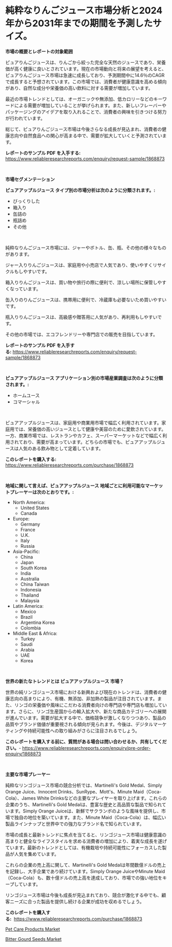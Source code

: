 <p><h1>純粋なりんごジュース市場分析と2024年から2031年までの期間を予測したサイズ。</h1></p><p><strong>市場の概要とレポートの対象範囲</strong></p>
<p><p>ピュアりんごジュースは、りんごから絞った完全な天然のジュースであり、栄養価が高く健康に良いとされています。現在の市場動向と将来の展望を考えると、ピュアりんごジュース市場は急速に成長しており、予測期間中に14.6％のCAGRで成長すると予想されています。この市場では、消費者が健康意識を高める傾向があり、自然な成分や栄養価の高い飲料に対する需要が増加しています。</p><p>最近の市場トレンドとしては、オーガニックや無添加、低カロリーなどのキーワードによる需要が増加していることが挙げられます。また、新しいフレーバーやパッケージングのアイデアを取り入れることで、消費者の興味を引きつける努力が行われています。</p><p>総じて、ピュアりんごジュース市場は今後さらなる成長が見込まれ、消費者の健康志向や自然食品への関心が高まる中で、需要が拡大していくと予測されています。</p></p>
<p><strong>レポートのサンプル PDF を入手する:</strong> <a href="https://www.reliableresearchreports.com/enquiry/request-sample/1868873">https://www.reliableresearchreports.com/enquiry/request-sample/1868873</a></p>
<p>&nbsp;</p>
<p><strong>市場セグメンテーション</strong></p>
<p><strong>ピュアアップルジュース タイプ別の市場分析は次のように分類されます。:</strong></p>
<p><ul><li>びっくりした</li><li>箱入り</li><li>缶詰の</li><li>瓶詰め</li><li>その他</li></ul></p>
<p>&nbsp;</p>
<p><p>純粋なりんごジュース市場には、ジャーやボトル、缶、瓶、その他の様々なものがあります。</p><p>ジャー入りりんごジュースは、家庭用や小売店で人気であり、使いやすくリサイクルもしやすいです。</p><p>箱入りりんごジュースは、買い物や旅行の際に便利で、涼しい場所に保管しやすくなっています。</p><p>缶入りのりんごジュースは、携帯用に便利で、冷蔵庫も必要ないため買いやすいです。</p><p>瓶入りりんごジュースは、高級感や贈答用に人気があり、再利用もしやすいです。</p><p>その他の市場では、エコフレンドリーや専門店での販売を目指しています。</p></p>
<p><strong>レポートのサンプル PDF を入手する:</strong>&nbsp;<a href="https://www.reliableresearchreports.com/enquiry/request-sample/1868873">https://www.reliableresearchreports.com/enquiry/request-sample/1868873</a></p>
<p>&nbsp;</p>
<p><strong> ピュアアップルジュース アプリケーション別の市場産業調査は次のように分類されます。:</strong></p>
<p><ul><li>ホームユース</li><li>コマーシャル</li></ul></p>
<p>&nbsp;</p>
<p><p>ピュアアップルジュースは、家庭用や商業用市場で幅広く利用されています。家庭用では、栄養価の高いジュースとして健康や美容のために愛飲されています。一方、商業市場では、レストランやカフェ、スーパーマーケットなどで幅広く利用されており、需要が高まっています。どちらの市場でも、ピュアアップルジュースは人気のある飲み物として定着しています。</p></p>
<p><strong>このレポートを購入する:</strong>&nbsp; <a href="https://www.reliableresearchreports.com/purchase/1868873">https://www.reliableresearchreports.com/purchase/1868873</a></p>
<p>&nbsp;</p>
<p><strong>地域に関して言えば、ピュアアップルジュース 地域ごとに利用可能なマーケットプレーヤーは次のとおりです。:</strong></p>
<p><ul>
    <li>
        North America:
        <ul>
            <li>United States</li>
            <li>Canada</li>
        </ul>
    </li>
    <li>
        Europe:
        <ul>
            <li>Germany</li>
            <li>France</li>
            <li>U.K.</li>
            <li>Italy</li>
            <li>Russia</li>
        </ul>
    </li>
    <li>
        Asia-Pacific:
        <ul>
            <li>China</li>
            <li>Japan</li>
            <li>South Korea</li>
            <li>India</li>
            <li>Australia</li>
            <li>China Taiwan</li>
            <li>Indonesia</li>
            <li>Thailand</li>
            <li>Malaysia</li>
        </ul>
    </li>
    <li>
        Latin America:
        <ul>
            <li>Mexico</li>
            <li>Brazil</li>
            <li>Argentina Korea</li>
            <li>Colombia</li>
        </ul>
    </li>
    <li>
        Middle East & Africa:
        <ul>
            <li>Turkey</li>
            <li>Saudi</li>
            <li>Arabia</li>
            <li>UAE</li>
            <li>Korea</li>
        </ul>
    </li>
    </ul></p>
<p>&nbsp;</p>
<p><strong>世界の新たなトレンドとは ピュアアップルジュース 市場？</strong></p>
<p><p>世界の純リンゴジュース市場における新興および現在のトレンドは、消費者の健康志向の高まりにより、有機、無添加、非加熱の製品が注目されています。また、リンゴの栄養価や風味にこだわる消費者向けの専門店や専門店も増加しています。さらに、リンゴ生産国からの輸入拡大や、新たな商品カテゴリーへの展開が進んでいます。需要が拡大する中で、価格競争が激しくなりつつあり、製品の品質やブランド価値が重要視される傾向が見られます。今後は、デジタルマーケティングや持続可能性への取り組みがさらに注目されるでしょう。</p></p>
<p><strong>このレポートを購入する前に、質問がある場合は問い合わせるか、共有してください。</strong>- <a href="https://www.reliableresearchreports.com/enquiry/pre-order-enquiry/1868873">https://www.reliableresearchreports.com/enquiry/pre-order-enquiry/1868873</a></p>
<p>&nbsp;</p>
<p><strong>主要な市場プレーヤー</strong></p>
<p><p>純粋なリンゴジュース市場の競合分析では、Martinelli's Gold Medal、Simply Orange Juice、Innocent Drinks、SunRype、Mott's、Minute Maid（Coca-Cola）、James White Drinksなどの主要なプレイヤーを取り上げます。これらの企業のうち、Martinelli's Gold Medalは、豊富な歴史と高品質な製品で知られています。Simply Orange Juiceは、新鮮でサクランボのような風味を提供し、市場で独自の地位を築いています。また、Minute Maid（Coca-Cola）は、幅広い製品ラインナップと世界中での強力なブランド名で知られています。</p><p>市場の成長と最新トレンドに焦点を当てると、リンゴジュース市場は健康意識の高まりと健全なライフスタイルを求める消費者の増加により、着実な成長を遂げています。最新のトレンドとしては、有機栽培や持続可能性にフォーカスした製品が人気を集めています。</p><p>これらの企業の売上高に関して、Martinelli's Gold Medalは年間数億ドルの売上を記録し、大手企業であり続けています。Simply Orange JuiceやMinute Maid（Coca-Cola）も、数十億ドルの売上高を達成しており、市場での強い地位をキープしています。</p><p>リンゴジュース市場は今後も成長が見込まれており、競合が激化する中でも、顧客ニーズに合った製品を提供し続ける企業が成功を収めるでしょう。</p></p>
<p><strong>このレポートを購入する:</strong>&nbsp;&nbsp;<a href="https://www.reliableresearchreports.com/purchase/1868873">https://www.reliableresearchreports.com/purchase/1868873</a></p>
<p><p><a href="https://github.com/Sarissaschmalingtr6fz2739/Market-Research-Report-List-1/blob/main/pet-care-products-market.md">Pet Care Products Market</a></p><p><a href="https://five-trouble-98a.notion.site/Bitter-Gourd-Seeds-Market-Provides-a-Comprehensive-Analysis-Including-a-Macro-Overview-of-the-Market-471be2b2868d44c5a36d4b51fc5b88f4">Bitter Gourd Seeds Market</a></p></p>